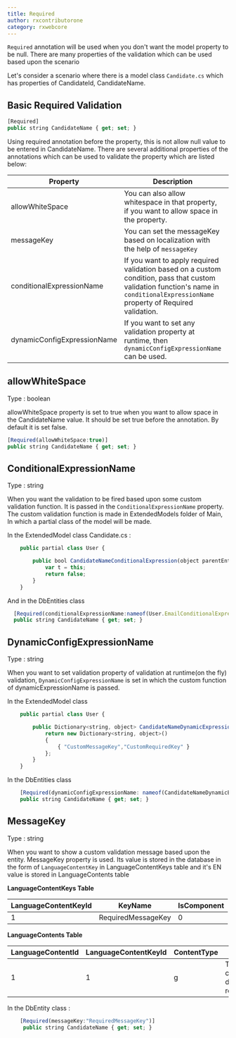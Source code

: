 ```yaml
---
title: Required
author: rxcontributorone
category: rxwebcore  
---
```


`Required` annotation will be used when you don't want the model property to be null. There are many properties of the validation which can be used based upon the scenario 

Let's consider a scenario where there is a model class `Candidate.cs` which has properties of  CandidateId, CandidateName.

## Basic Required Validation

```js
[Required]
public string CandidateName { get; set; }
```

Using required annotation before the property, this is not allow null value to be entered in CandidateName. There are several additional properties of the annotations which can be used to validate the property which are listed below:

| Property | Description | Syntax |
| ----------- | ----------- | ----------- |
| allowWhiteSpace | You can also allow whitespace in that property, if you want to allow space in the property. | [Required(allowWhiteSpace: true)] |
| messageKey | You can set the messageKey based on localization with the help of `messageKey` | [Required(messageKey: "requiredMessageKey" )] |
| conditionalExpressionName | If you want to apply required validation based on a custom condition, pass that custom validation function's name in `conditionalExpressionName` property of Required validation. | [Required(conditionalExpressionName:nameof(User.EmailConditionalExpression))] |
| dynamicConfigExpressionName | If you want to set any validation property at runtime, then `dynamicConfigExpressionName` can be used. | [Required(dynamicConfigExpressionName:nameof(EmailDynamicExpression))] |

## allowWhiteSpace
Type : boolean

allowWhiteSpace property is set to true when you want to allow space in the CandidateName value. It should be set true before the annotation. By default it is set false.  

```js
[Required(allowWhiteSpace:true)]
public string CandidateName { get; set; }
```

## ConditionalExpressionName
Type : string
    
When you want the validation to be fired based upon some custom validation function. It is passed in the `ConditionalExpressionName` property.
The custom validation function is made in ExtendedModels folder of Main, In which a partial class of the model will be made.

In the ExtendedModel class
Candidate.cs :

```js
    public partial class User {

        public bool CandidateNameConditionalExpression(object parentEntity = null) {
            var t = this;
            return false;
        }
    }
```

And in the DbEntities class

```js
  [Required(conditionalExpressionName:nameof(User.EmailConditionalExpression))]
  public string CandidateName { get; set; }
```

## DynamicConfigExpressionName
Type : string

When you want to set validation property of validation at runtime(on the fly) validation, `DynamicConfigExpressionName` is set in which the custom function of dynamicExpressionName is passed.

In the ExtendedModel class

```js
    public partial class User {

        public Dictionary<string, object> CandidateNameDynamicExpression(object parentEntity = null) {
            return new Dictionary<string, object>()
            {
                { "CustomMessageKey","CustomRequiredKey" }
            };
        }
    }

```

In the DbEntities class

```js
    [Required(dynamicConfigExpressionName: nameof(CandidateNameDynamicExpression))]
    public string CandidateName { get; set; }
```

## MessageKey
Type : string

When you want to show a custom validation message based upon the entity. MessageKey property is used. Its value is stored in the database in the form of `LanguageContentKey` in LanguageContentKeys table and it's EN value is stored in LanguageContents table

**LanguageContentKeys Table**

| LanguageContentKeyId | KeyName | IsComponent 
| ----------- | ----------- | ----------- | 
| 1 | RequiredMessageKey | 0 | 

**LanguageContents Table**

| LanguageContentId | LanguageContentKeyId | ContentType | En | Fr |
| ----------- | ----------- | ----------- | -------- | ---- | 
| 1 | 1 | g | This candidate data is required | NULL |  

In the DbEntity class : 

```js
    [Required(messageKey:"RequiredMessageKey")]
     public string CandidateName { get; set; }
```